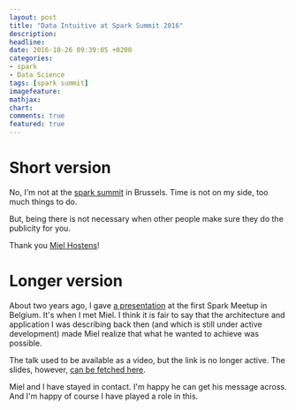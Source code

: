 ```yaml
---
layout: post
title: "Data Intuitive at Spark Summit 2016"
description: 
headline: 
date: 2016-10-26 09:39:05 +0200
categories:
- spark
- Data Science
tags: [spark summit]
imagefeature: 
mathjax: 
chart: 
comments: true
featured: true
---
```



# Short version

No, I'm not at the [spark summit](https://spark-summit.org/eu-2016) in Brussels. Time is not on my side, too much things to do.

But, being there is not necessary when other people make sure they do the publicity for you. 

Thank you [Miel Hostens](https://spark-summit.org/eu-2016/speakers/miel-hostens/)!


# Longer version

About two years ago, I gave [a presentation](http://www.meetup.com/Spark-Belgium/events/222632697/) at the first Spark Meetup in Belgium. It's when I met Miel. I think it is fair to say that the architecture and application I was describing back then (and which is still under active development) made Miel realize that what he wanted to achieve was possible.

The talk used to be available as a video, but the link is no longer active. The slides, however, [can be fetched here](http://www.slideshare.net/ToniVerbeiren/getting-data-analysis-to-the-user).

Miel and I have stayed in contact. I'm happy he can get his message across. And I'm happy of course I have played a role in this.
